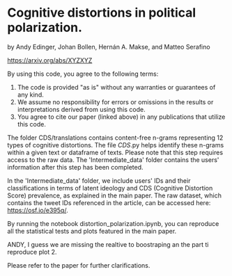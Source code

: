 # Cognitive distortions in political polarization.
by Andy Edinger, Johan Bollen, Hernán A. Makse, and Matteo Serafino

https://arxiv.org/abs/XYZXYZ

By using this code, you agree to the following terms:

1) The code is provided "as is" without any warranties or guarantees of any kind.
2) We assume no responsibility for errors or omissions in the results or interpretations derived from using this code.
3) You agree to cite our paper (linked above) in any publications that utilize this code.

The folder CDS/translations contains content-free n-grams representing 12 types of cognitive distortions.
The file _CDS_.py helps identify these n-grams within a given text or dataframe of texts. 
Please note that this step requires access to the raw data. The 'Intermediate_data' folder contains the
users' information after this step has been completed.

In the 'Intermediate_data' folder, we include users' IDs and their classifications in terms
of latent ideology and CDS (Cognitive Distortion Score) prevalence, as explained in the main paper.
The raw dataset, which contains the tweet IDs referenced in the article, can be accessed here: https://osf.io/e395q/.

By running the notebook distortion_polarization.ipynb, you can reproduce all the
statistical tests and plots featured in the main paper.

ANDY, I guess we are missing the realtive to boostraping an the part ti reproduce plot 2. 

Please refer to the paper for further clarifications. 
